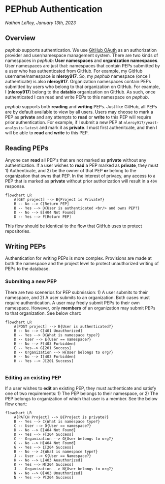 # PEPhub Authentication
*Nathan LeRoy, January 13th, 2023*
## Overview
*pephub* supports authentication. We use [GitHub OAuth](https://docs.github.com/en/developers/apps/building-oauth-apps/authorizing-oauth-apps) as an authorization provider and user/namespace management system. There are two kinds of namespaces in *pephub*: **User namespaces** and **organization namespaces**. User namespaces are just that: namespaces that contain PEPs submitted by a user who has authenticated from GitHub. For example, my GitHub username/namespace is **nleroy917**. So, my *pephub* namespace (once I authenticate) is also **nleroy917**. Organization namespaces contain PEPs submitted by users who belong to that organization on GitHub. For example, I (**nleroy917**) belong to the **databio** organization on GitHub. As such, once authenticated I can read and write PEPs to this namespace on *pephub*.

*pephub* supports both **reading** and **writing** PEPs. Just like GitHub, all PEPs are by default available to view by all users. Users may choose to mark a PEP as **private** and any attempts to **read** or **write** to this PEP will require prior authentication. For example, if I submit a new PEP at `nleroy917/yeast-analysis:latest` and mark it as **private**. I must first authenitcate, and then I will be able to **read** and **write** to this PEP.

## Reading PEPs
Anyone can **read** all PEP's that are not marked as **private** without any authentication. If a user wishes to **read** a PEP marked as **private**, they must 1) Authenticate, and 2) be the owner of that PEP **or** belong to the organization that owns that PEP. In the interest of privacy, any access to a PEP that is marked as **private** without prior authorization will result in a `404` response.

```mermaid
flowchart LR
    A[GET project] --> B{Project is Private?}
    B -- No --> C[Return PEP]
    B -- Yes --> D{User is authenticated <br/> and owns PEP?}
    D -- No --> E[404 Not Found]
    D -- Yes --> F[Return PEP]
```

This flow should be identical to the flow that GitHub uses to protect repositories.

## Writing PEPs
Authentication for writing PEPs is more complex. Provisions are made at both the namespace and the project level to protect unauthorized writing of PEPs to the database.

### Submiting a new PEP
There are two scenerios for PEP submission: 1) A user submits to their namespace, and 2) A user submits to an organization. Both cases must require authentication. A user may freely submit PEPs to their own namespace. However, only **members** of an organization may submit PEPs to that organization. See below chart:

```mermaid
flowchart LR
    A[POST project] --> B{User is authenticated?}
    B -- No --> C[401 Unauthorized]
    B -- Yes --> D{What is namespace type?}
    D -- User --> E{User == namespace?}
    E -- No --> F[403 Forbidden]
    E -- Yes--> G[201 Success]
    D -- Organization --> H{User belongs to org?}
    H -- No --> I[403 Forbidden]
    H -- Yes --> J[201 Success]
    
```

### Editing an existing PEP
If a user wishes to **edit** an existing PEP, they must authenticate and satisfy one of two requirements: 1) The PEP belongs to their namespace, or 2) The PEP belongs to organization of which that user is a member. See the below flow chart:

```mermaid
flowchart LR
    A[PATCH Project] --> B{Project is private?}
    B -- Yes --> C{What is namespace type?}
    C -- User --> D{User == namespace?}
    D -- No --> E[404 Not Found]
    D -- Yes --> F[204 Success]
    C -- Organization --> G{User belongs to org?}
    G -- No --> H[404 Not Found]
    G -- Yes --> I[204 Success]
    B -- No --> J{What is namespace type?}
    J -- User --> K{User == Namespace?}
    K -- No --> L[403 Auauthorized]
    K -- Yes --> M[204 Success]
    J -- Organization --> N{User belongs to org?}
    N -- No --> O[403 Unauthorized]
    N -- Yes --> P[204 Success]
```



